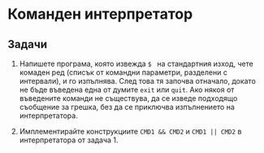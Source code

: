 # Команден интерпретатор

## Задачи

1. Напишете програма, която извежда `$ ` на стандартния изход, чете комаден ред (списък от командни параметри, разделени с интервали), и го изпълнява.  След това тя започва отначало, докато не бъде въведена една от думите `exit` или `quit`.  Ако някоя от въведените команди не съществува, да се изведе подходящо съобщение за грешка, без да се приключва изпълнението на интерпретатора.

2. Имплементирайте конструкциите `CMD1 && CMD2` и `CMD1 || CMD2` в интерпретатора от задача 1.

